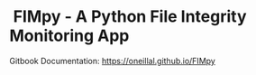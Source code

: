 # [](docs/assets/face-monkey.png)&nbsp;FIMpy - A Python File Integrity Monitoring App

Gitbook Documentation: https://oneillal.github.io/FIMpy
